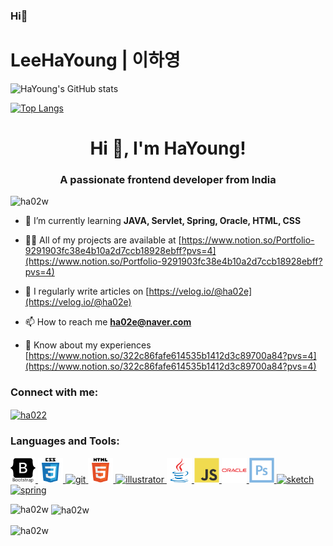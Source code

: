 ### Hi👋
# LeeHaYoung | 이하영
<!--
**ha02e/ha02e** is a ✨ _special_ ✨ repository because its `README.md` (this file) appears on your GitHub profile.

Here are some ideas to get you started:

- 🔭 I’m currently working on ...
- 🌱 I’m currently learning ...
- 👯 I’m looking to collaborate on ...
- 🤔 I’m looking for help with ...
- 💬 Ask me about ...
- 📫 How to reach me: ...
- 😄 Pronouns: ...
- ⚡ Fun fact: ...
-->

![HaYoung's GitHub stats](https://github-readme-stats.vercel.app/api?username=ha02e&show_icons=true&theme=algolia)

[![Top Langs](https://github-readme-stats.vercel.app/api/top-langs/?username=ha02e)](https://github.com/ha02e/github-readme-stats)
<h1 align="center">Hi 👋, I'm HaYoung!</h1>
<h3 align="center">A passionate frontend developer from India</h3>

<p align="left"> <img src="https://komarev.com/ghpvc/?username=ha02w&label=Profile%20views&color=0e75b6&style=flat" alt="ha02w" /> </p>

- 🌱 I’m currently learning **JAVA, Servlet, Spring, Oracle, HTML, CSS**

- 👨‍💻 All of my projects are available at [https://www.notion.so/Portfolio-9291903fc38e4b10a2d7ccb18928ebff?pvs=4](https://www.notion.so/Portfolio-9291903fc38e4b10a2d7ccb18928ebff?pvs=4)

- 📝 I regularly write articles on [https://velog.io/@ha02e](https://velog.io/@ha02e)

- 📫 How to reach me **ha02e@naver.com**

- 📄 Know about my experiences [https://www.notion.so/322c86fafe614535b1412d3c89700a84?pvs=4](https://www.notion.so/322c86fafe614535b1412d3c89700a84?pvs=4)

<h3 align="left">Connect with me:</h3>
<p align="left">
<a href="https://instagram.com/ha022" target="blank"><img align="center" src="https://raw.githubusercontent.com/rahuldkjain/github-profile-readme-generator/master/src/images/icons/Social/instagram.svg" alt="ha022" height="30" width="40" /></a>
</p>

<h3 align="left">Languages and Tools:</h3>
<p align="left"> <a href="https://getbootstrap.com" target="_blank" rel="noreferrer"> <img src="https://raw.githubusercontent.com/devicons/devicon/master/icons/bootstrap/bootstrap-plain-wordmark.svg" alt="bootstrap" width="40" height="40"/> </a> <a href="https://www.w3schools.com/css/" target="_blank" rel="noreferrer"> <img src="https://raw.githubusercontent.com/devicons/devicon/master/icons/css3/css3-original-wordmark.svg" alt="css3" width="40" height="40"/> </a> <a href="https://git-scm.com/" target="_blank" rel="noreferrer"> <img src="https://www.vectorlogo.zone/logos/git-scm/git-scm-icon.svg" alt="git" width="40" height="40"/> </a> <a href="https://www.w3.org/html/" target="_blank" rel="noreferrer"> <img src="https://raw.githubusercontent.com/devicons/devicon/master/icons/html5/html5-original-wordmark.svg" alt="html5" width="40" height="40"/> </a> <a href="https://www.adobe.com/in/products/illustrator.html" target="_blank" rel="noreferrer"> <img src="https://www.vectorlogo.zone/logos/adobe_illustrator/adobe_illustrator-icon.svg" alt="illustrator" width="40" height="40"/> </a> <a href="https://www.java.com" target="_blank" rel="noreferrer"> <img src="https://raw.githubusercontent.com/devicons/devicon/master/icons/java/java-original.svg" alt="java" width="40" height="40"/> </a> <a href="https://developer.mozilla.org/en-US/docs/Web/JavaScript" target="_blank" rel="noreferrer"> <img src="https://raw.githubusercontent.com/devicons/devicon/master/icons/javascript/javascript-original.svg" alt="javascript" width="40" height="40"/> </a> <a href="https://www.oracle.com/" target="_blank" rel="noreferrer"> <img src="https://raw.githubusercontent.com/devicons/devicon/master/icons/oracle/oracle-original.svg" alt="oracle" width="40" height="40"/> </a> <a href="https://www.photoshop.com/en" target="_blank" rel="noreferrer"> <img src="https://raw.githubusercontent.com/devicons/devicon/master/icons/photoshop/photoshop-line.svg" alt="photoshop" width="40" height="40"/> </a> <a href="https://www.sketch.com/" target="_blank" rel="noreferrer"> <img src="https://www.vectorlogo.zone/logos/sketchapp/sketchapp-icon.svg" alt="sketch" width="40" height="40"/> </a> <a href="https://spring.io/" target="_blank" rel="noreferrer"> <img src="https://www.vectorlogo.zone/logos/springio/springio-icon.svg" alt="spring" width="40" height="40"/> </a> </p>

<p><img align="left" src="https://github-readme-stats.vercel.app/api/top-langs?username=ha02w&show_icons=true&locale=en&layout=compact" alt="ha02w" /></p>

<p>&nbsp;<img align="center" src="https://github-readme-stats.vercel.app/api?username=ha02w&show_icons=true&locale=en" alt="ha02w" /></p>

<p><img align="center" src="https://github-readme-streak-stats.herokuapp.com/?user=ha02w&" alt="ha02w" /></p>
